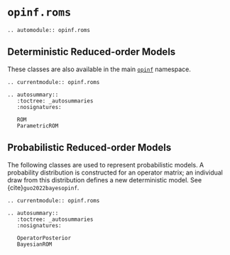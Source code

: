 # `opinf.roms`

```{eval-rst}
.. automodule:: opinf.roms
```

## Deterministic Reduced-order Models

These classes are also available in the main [`opinf`](./main.md) namespace.

```{eval-rst}
.. currentmodule:: opinf.roms

.. autosummary::
   :toctree: _autosummaries
   :nosignatures:

   ROM
   ParametricROM
```

## Probabilistic Reduced-order Models

The following classes are used to represent probabilistic models.
A probability distribution is constructed for an operator matrix; an individual draw from this distribution defines a new deterministic model.
See {cite}`guo2022bayesopinf`.

```{eval-rst}
.. currentmodule:: opinf.roms

.. autosummary::
   :toctree: _autosummaries
   :nosignatures:

   OperatorPosterior
   BayesianROM
```
